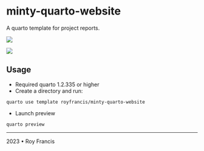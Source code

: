 # minty-quarto-website

A quarto template for project reports.

![](preview-a.png|width=400px)

![](preview-b.png|width=400px)

## Usage

- Required quarto 1.2.335 or higher
- Create a directory and run:

```
quarto use template royfrancis/minty-quarto-website
```
- Launch preview

```
quarto preview
```

---
2023 • Roy Francis